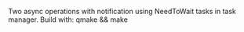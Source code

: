 Two async operations with notification using NeedToWait tasks in task manager.
Build with: qmake && make
